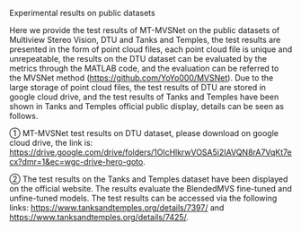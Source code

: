 Experimental results on public datasets

Here we provide the test results of MT-MVSNet on the public datasets of Multiview Stereo Vision, DTU and Tanks and Temples, the test results are presented in the form of point cloud files, each point cloud file is unique and unrepeatable, the results on the DTU dataset can be evaluated by the metrics through the MATLAB code, and the evaluation can be referred to the MVSNet method (https://github.com/YoYo000/MVSNet). Due to the large storage of point cloud files, the test results of DTU are stored in google cloud drive, and the test results of Tanks and Temples have been shown in Tanks and Temples official public display, details can be seen as follows.

① MT-MVSNet test results on DTU dataset, please download on google cloud drive, the link is: https://drive.google.com/drive/folders/1OlcHlkrwVOSA5i2IAVQN8rA7VqKt7ecx?dmr=1&ec=wgc-drive-hero-goto.

② The test results on the Tanks and Temples dataset have been displayed on the official website. The results evaluate the BlendedMVS fine-tuned and unfine-tuned models. The test results can be accessed via the following links: https://www.tanksandtemples.org/details/7397/ and https://www.tanksandtemples.org/details/7425/.
